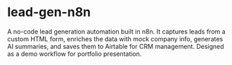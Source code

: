 # lead-gen-n8n
A no-code lead generation automation built in n8n. It captures leads from a custom HTML form, enriches the data with mock company info, generates AI summaries, and saves them to Airtable for CRM management. Designed as a demo workflow for portfolio presentation.
